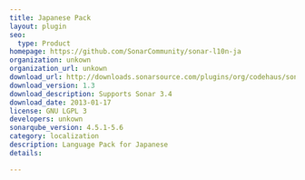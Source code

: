 ```yaml
---
title: Japanese Pack
layout: plugin
seo: 
  type: Product
homepage: https://github.com/SonarCommunity/sonar-l10n-ja
organization: unkown
organization_url: unkown
download_url: http://downloads.sonarsource.com/plugins/org/codehaus/sonar-plugins/l10n/sonar-l10n-ja-plugin/1.3/sonar-l10n-ja-plugin-1.3.jar
download_version: 1.3
download_description: Supports Sonar 3.4
download_date: 2013-01-17
license: GNU LGPL 3
developers: unkown
sonarqube_version: 4.5.1-5.6
category: localization
description: Language Pack for Japanese
details: 

---
```

